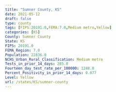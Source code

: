 ```yaml
---
title: "Sumner County, KS"
date: 2021-05-12
draft: false
type: county
tags: [FIPS:20191.0,FEMA:7.0,Medium metro,Yellow]
categories: [KS]
County: Sumner County
State: KS
FIPS: 20191.0
FEMA_Region: 7.0
Population: 22836.0
NCHS_Urban_Rural_Classification: Medium metro
Tests_in_prior_14_days: 285.0
Fourteen_day_test_rate_per_100000: 1248.0
Percent_Positivity_in_prior_14_days: 0.077
Level: Yellow
url: /states/KS/sumner-county
---
```



